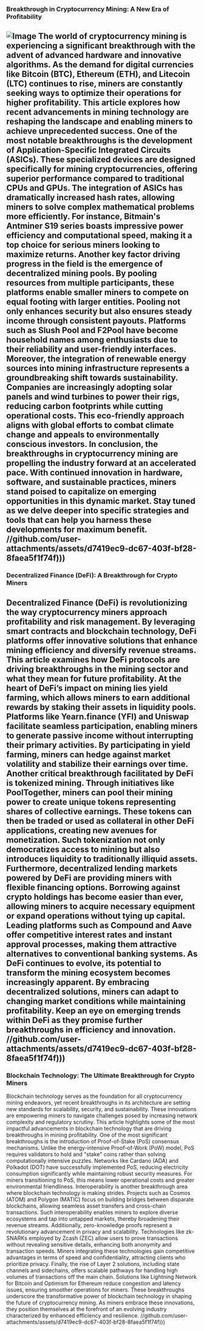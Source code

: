 ### Breakthrough in Cryptocurrency Mining: A New Era of Profitability

![Image](https://github.com/user-attachments/assets/d7419ec9-dc67-403f-bf28-8faea5f1f74f)
The world of cryptocurrency mining is experiencing a significant breakthrough with the advent of advanced hardware and innovative algorithms. As the demand for digital currencies like Bitcoin (BTC), Ethereum (ETH), and Litecoin (LTC) continues to rise, miners are constantly seeking ways to optimize their operations for higher profitability. This article explores how recent advancements in mining technology are reshaping the landscape and enabling miners to achieve unprecedented success.
One of the most notable breakthroughs is the development of Application-Specific Integrated Circuits (ASICs). These specialized devices are designed specifically for mining cryptocurrencies, offering superior performance compared to traditional CPUs and GPUs. The integration of ASICs has dramatically increased hash rates, allowing miners to solve complex mathematical problems more efficiently. For instance, Bitmain's Antminer S19 series boasts impressive power efficiency and computational speed, making it a top choice for serious miners looking to maximize returns.
Another key factor driving progress in the field is the emergence of decentralized mining pools. By pooling resources from multiple participants, these platforms enable smaller miners to compete on equal footing with larger entities. Pooling not only enhances security but also ensures steady income through consistent payouts. Platforms such as Slush Pool and F2Pool have become household names among enthusiasts due to their reliability and user-friendly interfaces.
Moreover, the integration of renewable energy sources into mining infrastructure represents a groundbreaking shift towards sustainability. Companies are increasingly adopting solar panels and wind turbines to power their rigs, reducing carbon footprints while cutting operational costs. This eco-friendly approach aligns with global efforts to combat climate change and appeals to environmentally conscious investors.
In conclusion, the breakthroughs in cryptocurrency mining are propelling the industry forward at an accelerated pace. With continued innovation in hardware, software, and sustainable practices, miners stand poised to capitalize on emerging opportunities in this dynamic market. Stay tuned as we delve deeper into specific strategies and tools that can help you harness these developments for maximum benefit. 
 //github.com/user-attachments/assets/d7419ec9-dc67-403f-bf28-8faea5f1f74f)))
---
### Decentralized Finance (DeFi): A Breakthrough for Crypto Miners
Decentralized Finance (DeFi) is revolutionizing the way cryptocurrency miners approach profitability and risk management. By leveraging smart contracts and blockchain technology, DeFi platforms offer innovative solutions that enhance mining efficiency and diversify revenue streams. This article examines how DeFi protocols are driving breakthroughs in the mining sector and what they mean for future profitability.
At the heart of DeFi’s impact on mining lies yield farming, which allows miners to earn additional rewards by staking their assets in liquidity pools. Platforms like Yearn.finance (YFI) and Uniswap facilitate seamless participation, enabling miners to generate passive income without interrupting their primary activities. By participating in yield farming, miners can hedge against market volatility and stabilize their earnings over time.
Another critical breakthrough facilitated by DeFi is tokenized mining. Through initiatives like PoolTogether, miners can pool their mining power to create unique tokens representing shares of collective earnings. These tokens can then be traded or used as collateral in other DeFi applications, creating new avenues for monetization. Such tokenization not only democratizes access to mining but also introduces liquidity to traditionally illiquid assets.
Furthermore, decentralized lending markets powered by DeFi are providing miners with flexible financing options. Borrowing against crypto holdings has become easier than ever, allowing miners to acquire necessary equipment or expand operations without tying up capital. Leading platforms such as Compound and Aave offer competitive interest rates and instant approval processes, making them attractive alternatives to conventional banking systems.
As DeFi continues to evolve, its potential to transform the mining ecosystem becomes increasingly apparent. By embracing decentralized solutions, miners can adapt to changing market conditions while maintaining profitability. Keep an eye on emerging trends within DeFi as they promise further breakthroughs in efficiency and innovation.
 //github.com/user-attachments/assets/d7419ec9-dc67-403f-bf28-8faea5f1f74f)))
---
### Blockchain Technology: The Ultimate Breakthrough for Crypto Miners
Blockchain technology serves as the foundation for all cryptocurrency mining endeavors, yet recent breakthroughs in its architecture are setting new standards for scalability, security, and sustainability. These innovations are empowering miners to navigate challenges posed by increasing network complexity and regulatory scrutiny. This article highlights some of the most impactful advancements in blockchain technology that are driving breakthroughs in mining profitability.
One of the most significant breakthroughs is the introduction of Proof-of-Stake (PoS) consensus mechanisms. Unlike the energy-intensive Proof-of-Work (PoW) model, PoS requires validators to hold and "stake" coins rather than solving computationally intensive puzzles. Networks like Cardano (ADA) and Polkadot (DOT) have successfully implemented PoS, reducing electricity consumption significantly while maintaining robust security measures. For miners transitioning to PoS, this means lower operational costs and greater environmental friendliness.
Interoperability is another breakthrough area where blockchain technology is making strides. Projects such as Cosmos (ATOM) and Polygon (MATIC) focus on building bridges between disparate blockchains, allowing seamless asset transfers and cross-chain transactions. Such interoperability enables miners to explore diverse ecosystems and tap into untapped markets, thereby broadening their revenue streams.
Additionally, zero-knowledge proofs represent a revolutionary advancement in privacy and scalability. Technologies like zk-SNARKs employed by Zcash (ZEC) allow users to prove transactions without revealing sensitive details, enhancing both anonymity and transaction speeds. Miners integrating these technologies gain competitive advantages in terms of speed and confidentiality, attracting clients who prioritize privacy.
Finally, the rise of Layer 2 solutions, including state channels and sidechains, offers scalable pathways for handling high volumes of transactions off the main chain. Solutions like Lightning Network for Bitcoin and Optimism for Ethereum reduce congestion and latency issues, ensuring smoother operations for miners.
These breakthroughs underscore the transformative power of blockchain technology in shaping the future of cryptocurrency mining. As miners embrace these innovations, they position themselves at the forefront of an evolving industry characterized by enhanced efficiency and resilience.
 //github.com/user-attachments/assets/d7419ec9-dc67-403f-bf28-8faea5f1f74f)))
